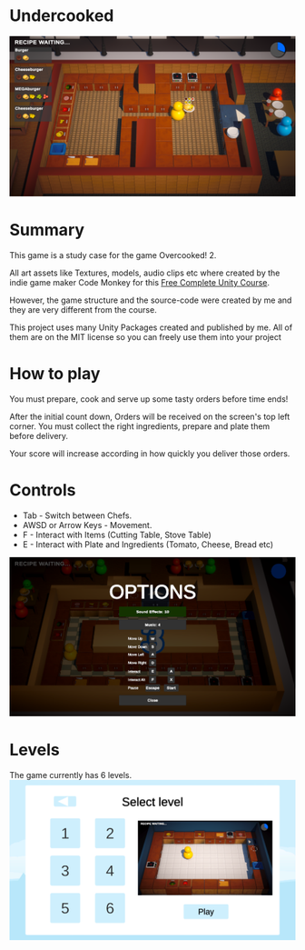 # Undercooked

![CHEESE!](Assets/_Assets/Textures/Image_Ingame.png)
# Summary

This game is a study case for the game Overcooked! 2.

All art assets like Textures, models, audio clips etc where created by the indie game maker Code Monkey for this [Free Complete Unity Course](https://www.youtube.com/watch?v=AmGSEH7QcDg).

However, the game structure and the source-code were created by me and they are very different from the course.

This project uses many Unity Packages created and published by me. All of them are on the MIT license so you can freely use them into your project

# How to play

You must prepare, cook and serve up some tasty orders before time ends!

After the initial count down, Orders will be received on the screen's top left corner. You must collect the right ingredients, prepare and plate them before delivery.

Your score will increase according in how quickly you deliver those orders.

# Controls

 - Tab - Switch between Chefs.
 - AWSD or Arrow Keys - Movement.
 - F - Interact with Items (Cutting Table, Stove Table)
 - E - Interact with Plate and Ingredients (Tomato, Cheese, Bread etc)

 ![CHEESE!](Assets/_Assets/Textures/Options.png)

# Levels
The game currently has 6 levels.
 ![CHEESE!](Assets/_Assets/Textures/Levels.png)